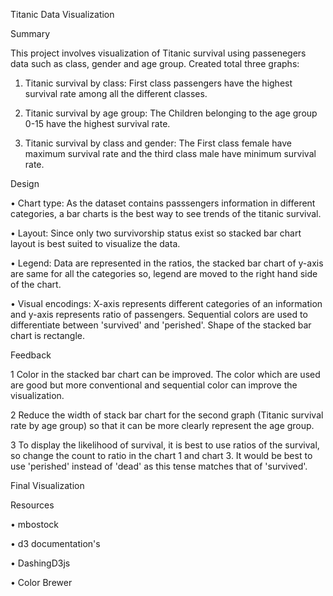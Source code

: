 Titanic Data Visualization

Summary

This project involves visualization of Titanic survival using passenegers data such as class, gender and age group. Created total three graphs:

1.	Titanic survival by class: First class passengers have the highest survival rate among all the different classes.

2.	Titanic survival by age group: The Children belonging to the age group 0-15 have the highest survival rate.

3.	Titanic survival by class and gender: The First class female have maximum survival rate and the third class male have minimum survival rate.


Design

•	Chart type: As the dataset contains passsengers information in different categories, a bar charts is the best way to see trends of the titanic survival.

•	Layout: Since only two survivorship status exist so stacked bar chart layout is best suited to visualize the data.

•	Legend: Data are represented in the ratios, the stacked bar chart of y-axis are same for all the categories so, legend are moved to the right hand side of the chart.

•	Visual encodings: X-axis represents different categories of an information and y-axis represents ratio of passengers. Sequential colors are used to differentiate between 'survived' and 'perished'. Shape of the stacked bar chart is rectangle.

Feedback

1 Color in the stacked bar chart can be improved. The color which are used are good but more conventional and sequential color can improve the visualization.

2 Reduce the width of stack bar chart for the second graph (Titanic survival rate by age group) so that it can be more clearly represent the age group.

3 To display the likelihood of survival, it is best to use ratios of the survival, so change the count to ratio in the chart 1 and chart 3. It would be best to use 'perished' instead of 'dead' as this tense matches that of 'survived'.

Final Visualization


Resources

•	mbostock

•	d3 documentation's

•	DashingD3js

•	Color Brewer

